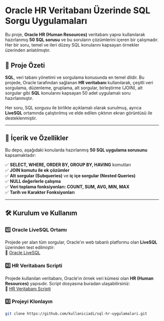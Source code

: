 # **Oracle HR Veritabanı Üzerinde SQL Sorgu Uygulamaları**

Bu proje, **Oracle HR (Human Resources)** veritabanı yapısı kullanılarak hazırlanmış **50 SQL sorusu** ve bu soruların çözümlerini içeren bir çalışmadır. Her bir soru, temel ve ileri düzey SQL konularını kapsayan örnekler üzerinden anlatılmıştır.

## 🚀 **Proje Özeti**

**SQL**, veri tabanı yönetimi ve sorgulama konusunda en temel dildir. Bu projede, Oracle tarafından sağlanan **HR veritabanı** kullanılarak, çeşitli veri sorgulama, düzenleme, gruplama, alt sorgular, birleştirme (JOIN), alt sorgular gibi **SQL** konularını kapsayan 50 adet uygulamalı soru hazırlanmıştır.

Her soru, SQL sorgusu ile birlikte açıklamalı olarak sunulmuş, ayrıca **LiveSQL** ortamında çalıştırılmış ve elde edilen çıktının ekran görüntüsü ile desteklenmiştir.

---

## 📌 **İçerik ve Özellikler**

Bu depo, aşağıdaki konularda hazırlanmış **50 SQL uygulama sorusunu** kapsamaktadır:

✅ **SELECT, WHERE, ORDER BY, GROUP BY, HAVING** komutları  
✅ **JOIN komutu ile ek çözümler**  
✅ **Alt sorgular (Subqueries)** ve **iç içe sorgular (Nested Queries)**   
✅ **NULL değerlerle çalışma**  
✅ **Veri toplama fonksiyonları: COUNT, SUM, AVG, MIN, MAX**  
✅ **Tarih ve Karakter Fonksiyonları**

---

## 🛠 **Kurulum ve Kullanım**

### **1️⃣ Oracle LiveSQL Ortamı**
Projede yer alan tüm sorgular, Oracle’ın web tabanlı platformu olan **LiveSQL** üzerinden test edilmiştir:  
🔗 [Oracle LiveSQL](https://livesql.oracle.com/)

### **2️⃣ HR Veritabanı Scripti**
Projede kullanılan veritabanı, Oracle’ın örnek veri kümesi olan **HR (Human Resources)** yapısıdır. Script dosyasına buradan ulaşabilirsiniz:  
🔗 [HR Veritabanı Scripti](https://livesql.oracle.com/ords/livesql/file/content_GV8MU6SITA2V3VYI179FAJUCY.html)

### **3️⃣ Projeyi Klonlayın**
```bash
git clone https://github.com/kullaniciadi/sql-hr-uygulamalari.git
